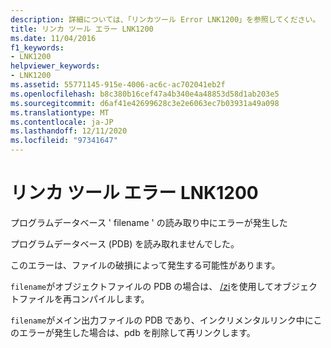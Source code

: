 ```yaml
---
description: 詳細については、「リンカツール Error LNK1200」を参照してください。
title: リンカ ツール エラー LNK1200
ms.date: 11/04/2016
f1_keywords:
- LNK1200
helpviewer_keywords:
- LNK1200
ms.assetid: 55771145-915e-4006-ac6c-ac702041eb2f
ms.openlocfilehash: b8c380b16cef47a4b340e4a48853d58d1ab203e5
ms.sourcegitcommit: d6af41e42699628c3e2e6063ec7b03931a49a098
ms.translationtype: MT
ms.contentlocale: ja-JP
ms.lasthandoff: 12/11/2020
ms.locfileid: "97341647"
---
```

# <a name="linker-tools-error-lnk1200"></a>リンカ ツール エラー LNK1200

プログラムデータベース ' filename ' の読み取り中にエラーが発生した

プログラムデータベース (PDB) を読み取れませんでした。

このエラーは、ファイルの破損によって発生する可能性があります。

`filename`がオブジェクトファイルの PDB の場合は、 [/zi](../../build/reference/z7-zi-zi-debug-information-format.md)を使用してオブジェクトファイルを再コンパイルします。

`filename`がメイン出力ファイルの PDB であり、インクリメンタルリンク中にこのエラーが発生した場合は、pdb を削除して再リンクします。
